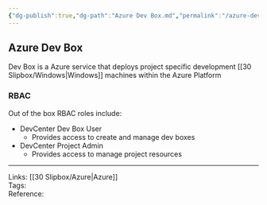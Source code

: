 ```yaml
---
{"dg-publish":true,"dg-path":"Azure Dev Box.md","permalink":"/azure-dev-box/","tags":["notes"]}
---
```



## Azure Dev Box

Dev Box is a Azure service that deploys project specific development [[30 Slipbox/Windows\|Windows]] machines within the Azure Platform

### RBAC

Out of the box RBAC roles include:

- DevCenter Dev Box User
  - Provides access to create and manage dev boxes
- DevCenter Project Admin
  - Provides access to manage project resources

---

Links: [[30 Slipbox/Azure\|Azure]]  
Tags:  
Reference:
